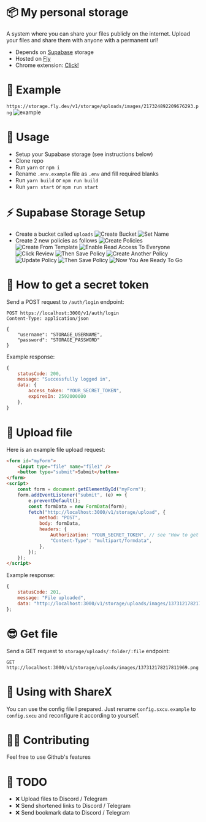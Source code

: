 # 📦 My personal storage

A system where you can share your files publicly on the internet. Upload your files and share them with anyone with a permanent url!

-   Depends on [Supabase](https://supabase.io/) storage
-   Hosted on [Fly](https://fly.io/)
-   Chrome extension: [Click!](https://github.com/barbarbar338/storage-chrome-extension)

# 🎁 Example

`https://storage.fly.dev/v1/storage/uploads/images/217324892209676293.png`
![example](https://storage.fly.dev/v1/storage/uploads/images/217324892209676293.png)

# 🎈 Usage

-   Setup your Supabase storage (see instructions below)
-   Clone repo
-   Run `yarn` or `npm i`
-   Rename `.env.example` file as `.env` and fill required blanks
-   Run `yarn build` or `npm run build`
-   Run `yarn start` or `npm run start`

# ⚡️ Supabase Storage Setup

-   Create a bucket called `uploads`
    ![Create Bucket](https://storage.fly.dev/v1/storage/uploads/images/214474010631733253.png)
    ![Set Name](https://storage.fly.dev/v1/storage/uploads/images/214476763441528847.png)
-   Create 2 new policies as follows
    ![Create Policies](https://storage.fly.dev/v1/storage/uploads/images/214474469236932614.png)
    ![Create From Template](https://storage.fly.dev/v1/storage/uploads/images/214474618927448071.png)
    ![Enable Read Access To Everyone](https://storage.fly.dev/v1/storage/uploads/images/214474787119038472.png)
    ![Click Review](https://storage.fly.dev/v1/storage/uploads/images/214474952768880649.png)
    ![Then Save Policy](https://storage.fly.dev/v1/storage/uploads/images/214475066094780426.png)
    ![Create Another Policy](https://storage.fly.dev/v1/storage/uploads/images/214475499529961483.png)
    ![Update Policy](https://storage.fly.dev/v1/storage/uploads/images/214476197688639500.png)
    ![Then Save Policy](https://storage.fly.dev/v1/storage/uploads/images/214476313275269133.png)
    ![Now You Are Ready To Go](https://storage.fly.dev/v1/storage/uploads/images/214476505919651854.png)

# 🔑 How to get a secret token

Send a POST request to `/auth/login` endpoint:

```
POST https://localhost:3000/v1/auth/login
Content-Type: application/json

{
    "username": "STORAGE_USERNAME",
    "password": "STORAGE_PASSWORD"
}
```

Example response:

```js
{
    statusCode: 200,
    message: "Successfully logged in",
    data: {
        access_token: "YOUR_SECRET_TOKEN",
        expiresIn: 2592000000
    },
}
```

# 🧶 Upload file

Here is an example file upload request:

```html
<form id="myForm">
	<input type="file" name="file1" />
	<button type="submit">Submit</button>
</form>
<script>
	const form = document.getElementById("myForm");
	form.addEventListener("submit", (e) => {
		e.preventDefault();
		const formData = new FormData(form);
		fetch("http://localhost:3000/v1/storage/upload", {
			method: "POST",
			body: formData,
			headers: {
				Authorization: "YOUR_SECRET_TOKEN", // see "How to get secret token"
				"Content-Type": "multipart/formdata",
			},
		});
	});
</script>
```

Example response:

```js
{
    statusCode: 201,
    message: "File uploaded",
    data: "http://localhost:3000/v1/storage/uploads/images/137312178217811969.png",
};
```

# 😎 Get file

Send a GET request to `storage/uploads/:folder/:file` endpoint:

```
GET http://localhost:3000/v1/storage/uploads/images/137312178217811969.png
```

# 🚀 Using with ShareX

You can use the config file I prepared. Just rename `config.sxcu.example` to `config.sxcu` and reconfigure it according to yourself.

# 🤼‍♂️ Contributing

Feel free to use Github's features

# 📄 TODO

-   ❌ Upload files to Discord / Telegram
-   ❌ Send shortened links to Discord / Telegram
-   ❌ Send bookmark data to Discord / Telegram
